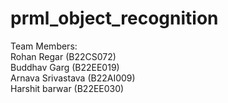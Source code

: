 # prml_object_recognition


Team Members:<br/>
Rohan Regar (B22CS072)<br/>
Buddhav Garg (B22EE019)<br/>
Arnava Srivastava (B22AI009)<br/>
Harshit barwar (B22EE030)<br/>
